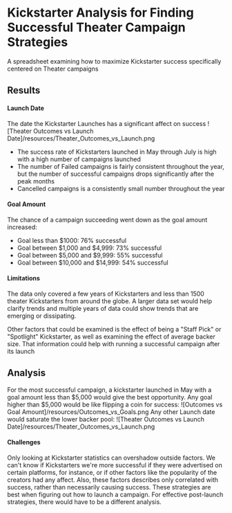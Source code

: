 # Kickstarter Analysis for Finding Successful Theater Campaign Strategies
A spreadsheet examining how to maximize Kickstarter success specifically centered on Theater campaigns

## Results

#### Launch Date
The date the Kickstarter Launches has a significant affect on success 
![Theater Outcomes vs Launch Date]/resources/Theater_Outcomes_vs_Launch.png

- The success rate of Kickstarters launched in May through July is high with a high number of campaigns launched
- The number of Failed campaigns is fairly consistent throughout the year, but the number of successful campaigns drops significantly after the peak months
- Cancelled campaigns is a consistently small number throughout the year

#### Goal Amount
The chance of a campaign succeeding went down as the goal amount increased:

- Goal less than $1000: 76% successful
- Goal between $1,000 and $4,999: 73% successful
- Goal between $5,000 and $9,999: 55% successful
- Goal between $10,000 and $14,999: 54% successful

#### Limitations
The data only covered a few years of Kickstarters and less than 1500 theater Kickstarters from around the globe. A larger data set would help clarify trends and multiple years of data could show trends that are emerging or dissipating.

Other factors that could be examined is the effect of being a "Staff Pick" or "Spotlight" Kickstarter, as well as examining the effect of average backer size. That information could help with running a successful campaign after its launch

## Analysis
For the most successful campaign, a kickstarter launched in May with a goal amount less than $5,000 would give the best opportunity.
Any goal higher than $5,000 would be like flipping a coin for success:
![Outcomes vs Goal Amount]/resources/Outcomes_vs_Goals.png
Any other Launch date would saturate the lower backer pool:
![Theater Outcomes vs Launch Date]/resources/Theater_Outcomes_vs_Launch.png


#### Challenges
Only looking at Kickstarter statistics can overshadow outside factors. We can't know if Kickstarters we're more successful if they were advertised on certain platforms, for instance, or if other factors like the popularity of the creators had any affect. Also, these factors describes only correlated with success, rather than necessarily causing success.
These strategies are best when figuring out how to launch a campaign. For effective post-launch strategies, there would have to be a different analysis.

